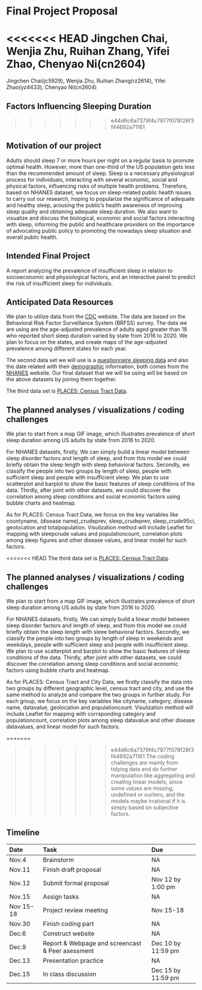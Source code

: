 Final Project Proposal
================
<<<<<<< HEAD
Jingchen Chai, Wenjia Zhu, Ruihan Zhang, Yifei Zhao, Chenyao Ni(cn2604)
=======
Jingchen Chai(jc5929), Wenjia Zhu, Ruihan Zhang(rz2614), Yifei
Zhao(yz4433), Chenyao Ni(cn2604)

## **Factors Influencing Sleeping Duration**
>>>>>>> e44d6c6a7379f4c7977f078f28f3f44692a71161

## Motivation of our project

Adults should sleep 7 or more hours per night on a regular basis to
promote optimal health. However, more than one-third of the US
population gets less than the recommended amount of sleep. Sleep is a
necessary physiological process for individuals, interacting with
several economic, social and physical factors, influencing risks of
multiple health problems. Therefore, based on NHANES dataset, we focus
on sleep-related public health issues to carry out our research, hoping
to popularize the significance of adequate and healthy sleep, arousing
the public’s health awareness of improving sleep quality and obtaining
adequate sleep duration. We also want to visualize and discuss the
biological, economic and social factors interacting with sleep,
informing the public and healthcare providers on the importance of
advocating public policy to promoting the nowadays sleep situation and
overall public health.

## Intended Final Project

A report analyzing the prevalence of insufficient sleep in relation to
socioeconomic and physiological factors, and an interactive panel to
predict the risk of insufficient sleep for individuals.

## Anticipated Data Resources

We plan to utilize data from the
[CDC](https://www.cdc.gov/sleep/data-and-statistics/adults.html)
website. The data are based on the Behavioral Risk Factor Surveillance
System (BRFSS) survey. The data we are using are the age-adjusted
prevalence of adults aged greater than 18 who reported short sleep
duration varied by state from 2016 to 2020. We plan to focus on the
states, and create maps of the age-adjusted prevalence among different
states for each year.

The second data set we will use is a [questionnaire sleeping
data](https://wwwn.cdc.gov/Nchs/Nhanes/2017-2018/SLQ_J.htm) and also the
date related with their
[demographic](https://wwwn.cdc.gov/Nchs/Nhanes/2017-2018/DEMO_J.htm)
information, both comes from the
[NHANES](https://www.cdc.gov/nchs/nhanes/index.htm) website. Our final
dataset that we will be using will be based on the above datasets by
joining them together.

The third data set is [PLACES: Census Tract
Data](https://catalog.data.gov/dataset/places-census-tract-data-gis-friendly-format-2020-release-fb1ec).

## The planned analyses / visualizations / coding challenges

We plan to start from a map GIF image, which illustrates prevalence of
short sleep duration among US adults by state from 2016 to 2020.

For NHANES datasets, firstly, We can simply build a linear model between
sleep disorder factors and length of sleep, and from this model we could
briefly obtain the sleep length with sleep behavioral factors. Secondly,
we classify the people into two groups by length of sleep, people with
sufficient sleep and people with insufficient sleep. We plan to use
scatterplot and barplot to show the basic features of sleep conditions
of the data. Thirdly, after joint with other datasets, we could discover
the correlation among sleep conditions and social economic factors using
bubble charts and heatmap.

As for PLACES: Census Tract Data, we focus on the key variables like
countyname, (disease name)\_crudeprev, sleep_crudeprev, sleep_crude95ci,
geolocation and totalpopulation. Visulization method will include
Leaflet for mapping with sleepcrude values and populationcount,
correlation plots among sleep figures and other disease values, and
linear model for such factors.

<<<<<<< HEAD
The third data set is [PLACES: Census Tract
Data](https://catalog.data.gov/dataset/places-census-tract-data-gis-friendly-format-2020-release-fb1ec).

## The planned analyses / visualizations / coding challenges

We plan to start from a map GIF image, which illustrates prevalence of
short sleep duration among US adults by state from 2016 to 2020.

For NHANES datasets, firstly, We can simply build a linear model between
sleep disorder factors and length of sleep, and from this model we could
briefly obtain the sleep length with sleee behavioral factors. Secondly,
we classify the people into two groups by length of sleep in weekends
and weekdays, people with sufficient sleep and people with insufficient
sleep. We plan to use scatterplot and barplot to show the basic features
of sleep conditions of the data. Thirdly, after joint with other
datasets, we could discover the correlation among sleep conditions and
social economic factors using bubble charts and heatmap.

As for PLACES: Census Tract and City Data, we firstly classify the data
into two groups by different geographic level, census tract and city,
and use the same method to analyze and compare the two groups in further
study. For each group, we focus on the key variables like cityname,
category, disease name, datavalue, geolocation and populationcount.
Visulization method will include Leaflet for mapping with corrsponding
category and populationcount, correlation plots among sleep datavalue
and other disease datavalues, and linear model for such factors.

=======
>>>>>>> e44d6c6a7379f4c7977f078f28f3f44692a71161
The coding challenges are mainly from tidying data and do further
manipulation like aggregating and creating linear models, since some
values are missing, undefined or ourliers, and the models maybe
irrational if it is simply based on subjective factors.

## Timeline

| Date      | Task                                             | Due                |
|:----------|:-------------------------------------------------|:-------------------|
| Nov.4     | Brainstorm                                       | NA                 |
| Nov.11    | Finish draft proposal                            | NA                 |
| Nov.12    | Submit formal proposal                           | Nov 12 by 1:00 pm  |
| Nov.15    | Assign tasks                                     | NA                 |
| Nov 15-18 | Project review meeting                           | Nov 15-18          |
| Nov.30    | Finish coding part                               | NA                 |
| Dec.6     | Construct website                                | NA                 |
| Dec.9     | Report & Webpage and screencast & Peer asessment | Dec 10 by 11:59 pm |
| Dec.13    | Presentation practice                            | NA                 |
| Dec.15    | In class discussion                              | Dec 15 by 11:59 pm |
